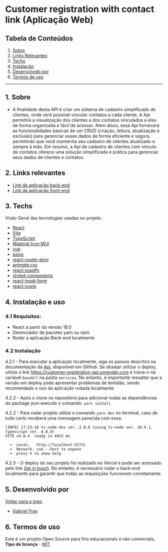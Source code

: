 
# Customer registration with contact link (Aplicação Web)

## Tabela de Conteúdos

1. [Sobre](#sobre)
2. [Links Relevantes](#links)
3. [Techs](#techs)
4. [Instalação](#install)
5. [Desenvolvido por](#devs)
6. [Termos de uso](#terms)


---

<a name="sobre"></a>

## 1. Sobre

- A finalidade desta API é criar um sistema de cadastro simplificado de clientes, onde será possível vincular contatos a cada cliente. A Api permitirá a visualização dos clientes e dos contatos vinculados a eles de forma organizada e fácil de acessar. Além disso, essa Api fornecerá as funcionalidades básicas de um CRUD (criação, leitura, atualização e exclusão) para gerenciar esses dados de forma eficiente e segura, permitindo que você mantenha seu cadastro de clientes atualizado e sempre à mão. Em resumo, a Api de cadastro de clientes com vínculo de contatos oferece uma solução simplificada e prática para gerenciar seus dados de clientes e contatos.

<a name="links"></a>

## 2. Links relevantes

- <a name="deploy-da-aplicação" href ="https://customer-registration-api.onrender.com" target="_blank">Link da aplicação back-end</a>
- <a name="deploy-da-aplicação" href ="https://get-in-touch-snowy.vercel.app" target="_blank">Link da aplicação front-end</a>

<a align="left" name="techs"></a>

## 3. Techs

Visão Geral das tecnologias usadas no projeto.

- [React](https://reactjs.org)
- [Vite](https://vitejs.dev)
- [TypeScript](https://www.typescriptlang.org/)
- [Material Icon MUI](https://mui.com)
- [yup](https://www.npmjs.com/package/yup)
- [axios](https://react-hook-form.com)
- [react-router-dom](https://reactrouter.com)
- [animate.css](https://animate.style)
- [react-toastfy](https://www.npmjs.com/package/react-toastify)
- [styled-components](https://www.styled-components.com)
- [react-hook-form](https://react-hook-form.com)
- [react-icons](https://react-icons.github.io/react-icons/search)

<a align="left" name="techs"></a>

<a name="install"></a>

## 4. Instalação e uso

### 4.1 Requisitos:
- React a partir da versão 18.0
- Gerenciador de pacotes yarn ou npm
- Rodar a aplicação Back-end localmente

### 4.2 Instalação
4.2.1 - Para executar a aplicação localmente, siga os passos descritos na documentação da [Api](https://github.com/GabrielFray/customer-registration-with-contact-link-api), disponível em GitHub. Se desejar utilizar o deploy, utilize o link https://customer-registration-api.onrender.com e insira-o na variável ```baseUrl``` na pasta ```services```. No entanto, é importante ressaltar que a versão em deploy pode apresentar problemas de lentidão, sendo recomendado o uso da aplicação rodada localmente.

4.2.2 - Após o clone no repositório para adicionar todas as dependências do package json execute o comando: 
`yarn install` 

4.2.2 - Para rodar projeto utilize o comando `yarn dev` no terminal, caso de tudo certo receberá uma mensagem parecida com essa:

```
[INFO] 17:23:18 ts-node-dev ver. 2.0.0 (using ts-node ver. 10.9.1, typescript ver. 4.8.4)
VITE v4.0.4  ready in 4915 ms

  ➜  Local:   http://localhost:5173/
  ➜  Network: use --host to expose  
  ➜  press h to show help
```
4.2.3 - O deploy do seu projeto foi realizado no Vercel e pode ser acessado pelo link [Get in touch](https://get-in-touch-snowy.vercel.app). No entanto, é necessário rodar o back-end localmente para garantir que todas as requisições funcionem corretamente.

<a name="devs"></a>

## 5. Desenvolvido por


[ Voltar para o topo ](#tabela-de-conteúdos)

- <a name="Gabriel-fray" href="https://www.linkedin.com/in/gabrielfray/" target="_blank">Gabriel Fray</a>

<a name="terms"></a>

## 6. Termos de uso

Este é um projeto Open Source para fins educacionais e não comerciais, **Tipo de licença** - <a name="mit" href="https://opensource.org/licenses/MIT" target="_blank">MIT</a>
